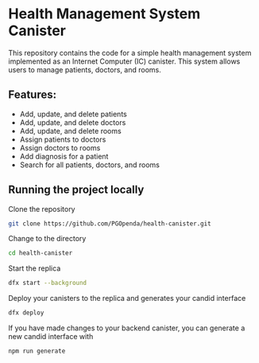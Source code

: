# Health Management System Canister

This repository contains the code for a simple health management system implemented as an Internet Computer (IC) canister. This system allows users to manage patients, doctors, and rooms.

## Features:

- Add, update, and delete patients
- Add, update, and delete doctors
- Add, update, and delete rooms
- Assign patients to doctors
- Assign doctors to rooms
- Add diagnosis for a patient
- Search for all patients, doctors, and rooms

## Running the project locally

Clone the repository

```bash
git clone https://github.com/PGOpenda/health-canister.git
```

Change to the directory

```bash
cd health-canister
```

Start the replica

```bash
dfx start --background
```

Deploy your canisters to the replica and generates your candid interface

```bash
dfx deploy
```

If you have made changes to your backend canister, you can generate a new candid interface with

```bash
npm run generate
```